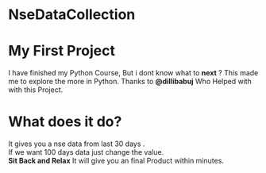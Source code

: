 # NseDataCollection
# My First Project
I have finished my Python Course, But i dont know what to **next** ?
This made me to explore the more in Python.
Thanks to **@dillibabuj** Who Helped with with this Project.
# What does it do?
It gives you a nse data from last 30 days .<br>
If we want 100 days data just change the value.<br>
**Sit Back and Relax**
It will give you an final Product within minutes.
